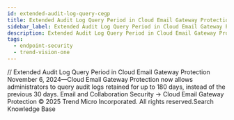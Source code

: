 ```yaml
---
id: extended-audit-log-query-cegp
title: Extended Audit Log Query Period in Cloud Email Gateway Protection
sidebar_label: Extended Audit Log Query Period in Cloud Email Gateway Protection
description: Extended Audit Log Query Period in Cloud Email Gateway Protection
tags:
  - endpoint-security
  - trend-vision-one
---
```


/*<![CDATA[*/ $('#title').html($('meta[name=map-description]').attr('content')); /*]]>*/ Extended Audit Log Query Period in Cloud Email Gateway Protection November 6, 2024—Cloud Email Gateway Protection now allows administrators to query audit logs retained for up to 180 days, instead of the previous 30 days. Email and Collaboration Security → Cloud Email Gateway Protection © 2025 Trend Micro Incorporated. All rights reserved.Search Knowledge Base